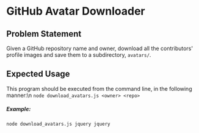 # GitHub Avatar Downloader

## Problem Statement

Given a GitHub repository name and owner, download all the contributors' profile images and save them to a subdirectory, `avatars/`.

## Expected Usage

This program should be executed from the command line, in the following manner:\n
`node download_avatars.js <owner> <repo>`

##### Example:
`node download_avatars.js jquery jquery`
